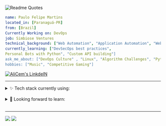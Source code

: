 <p align="center">

 ![Readme Quotes](https://quotes-github-readme.vercel.app/api?type=horizontal&theme=nord)

</p>

```yaml
name: Paulo Felipe Martins
located_in: [Paranaguá-PR]
from: [Brazil]
Currently Working on: DevOps
job: Simbiose Ventures
technical_background: ["Web Automation", "Application Automation", "Web Technologies", "Cloud Technologies"]
currently_learning: ["DevSecOps best practices", 
Personal Bots with Python", "Custom API building"]
ask_me_about: ["DevOps Culture" , "Linux", "Algorithm Challenges", "Python", "Java", "Node.js", "TypeScript"]
hobbies: ["Music", "Competitive Gaming"]
```
<a href="https://www.linkedin.com/in/paulof-devops/">
  <img alt="AliCem's LinkdeIN" width="40px" src="https://user-images.githubusercontent.com/43545812/144035037-0f415fc7-9f96-4517-a370-ccc6e78a714b.png" />
</a>

---

<details>
<summary>
  ✨ Tech stack currently using:
</summary>
   <br>
<code><a href="https://git-scm.com/" target="_blank"><img height="30" src="https://www.vectorlogo.zone/logos/git-scm/git-scm-icon.svg"></a></code>
<code><a href="https://www.gnu.org/software/bash/" target="_blank"><img height="30" src="https://upload.vectorlogo.zone/logos/gnu_bash/images/66582b8e-a291-4a1b-b89c-76628277a33b.svg"></a></code>
<code><a href="https://www.python.org/" target="_blank"><img height="30" src="https://www.vectorlogo.zone/logos/python/python-icon.svg"></a></code>
<code><a href="https://www.oracle.com/java/" target="_blank"><img height="30" src="https://www.vectorlogo.zone/logos/java/java-icon.svg"></a></code>
<code><a href="https://www.nginx.com/" target="_blank"><img height="30" src="https://www.svgrepo.com/show/373924/nginx.svg"></a></code>
<code><a href="https://www.docker.com/" target="_blank"><img height="30" src="https://www.svgrepo.com/show/349342/docker.svg"></a></code>
<code><a href="https://aws.amazon.com/" target="_blank"><img height="30" src="https://www.vectorlogo.zone/logos/amazon_aws/amazon_aws-icon.svg"></a></code>
<code><a href="https://www.cloudflare.com/" target="_blank"><img height="30" src="https://www.vectorlogo.zone/logos/cloudflare/cloudflare-icon.svg"></a></code>
<code><a href="https://www.ansible.com/" target="_blank"><img height="30" src="https://www.svgrepo.com/show/305708/ansible.svg"></a></code>
<code><a href="https://newrelic.com/" target="_blank"><img height="30" src="https://seeklogo.com/images/N/new-relic-logo-E7CC1E9143-seeklogo.com.png"></a></code>
<code><a href="https://www.javascript.com/" target="_blank"><img height="30" src="https://raw.githubusercontent.com/devicons/devicon/master/icons/javascript/javascript-plain.svg"></a></code>
<code><a href="https://www.w3schools.com/html/" target="_blank"><img height="30" src="https://www.vectorlogo.zone/logos/w3_html5/w3_html5-icon.svg"></a></code>
<code><a href="https://www.w3schools.com/css/" target="_blank"><img height="30" src="https://raw.githubusercontent.com/devicons/devicon/master/icons/css3/css3-original.svg"></a></code>
<code><a href="https://nodejs.org/en/" target="_blank"><img height="30" src="https://www.vectorlogo.zone/logos/nodejs/nodejs-icon.svg"></a></code>
  
</details>
<br>

<details>
<summary>
  🌱 Looking forward to learn:
</summary>
   <br>
<code><a href="https://go.dev/" target="_blank"><img height="30" src="https://www.vectorlogo.zone/logos/golang/golang-icon.svg"></a></code>
<code><a href="https://www.rust-lang.org/" target="_blank"><img height="30" src="https://upload.wikimedia.org/wikipedia/commons/thumb/d/d5/Rust_programming_language_black_logo.svg/106px-Rust_programming_language_black_logo.svg.png?20220508043311"></a></code>
<code><a href="https://www.terraform.io/" target="_blank"><img height="30" src="https://www.vectorlogo.zone/logos/terraformio/terraformio-icon.svg"></a></code>
<code><a href="https://www.jenkins.io/" target="_blank"><img height="30" src="https://www.vectorlogo.zone/logos/jenkins/jenkins-icon.svg"></a></code>
<code><a href="https://cloud.google.com/" target="_blank"><img height="30" src="https://www.vectorlogo.zone/logos/google_cloud/google_cloud-icon.svg"></a></code>
<code><a href="https://analytics.google.com/" target="_blank"><img height="30" src="https://www.vectorlogo.zone/logos/google_analytics/google_analytics-icon.svg"></a></code>
<code><a href="https://azure.microsoft.com/en-us/" target="_blank"><img height="30" src="https://www.vectorlogo.zone/logos/microsoft_azure/microsoft_azure-icon.svg"></a></code>
<code><a href="https://pytorch.org/" target="_blank"><img height="30" src="https://www.vectorlogo.zone/logos/pytorch/pytorch-icon.svg"></a></code>
</details>
<br>

---

<img src="https://img.shields.io/static/v1?label=Overview&message=Paulo Martins&color=e57f2a&style=for-the-badge&logo=GitHub">

<img src="https://github-readme-stats.vercel.app/api?username=PauloFMartins485&show_icons=true&title_color=783c00&text_color=af552e&icon_color=783c00&bg_color=f8efd4&cache_seconds=2300"/>
    


